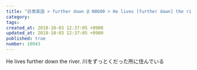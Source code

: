 ```yaml
---
title: "日常英語 > further down @ N8600 > He lives [further down] the river. 2013-11-14"
category: 
tags: 
created_at: 2018-10-03 12:37:05 +0900
updated_at: 2018-10-03 12:37:05 +0900
published: true
number: 10943
---
```


He lives further down the river.
川をずっとくだった所に住んでいる
